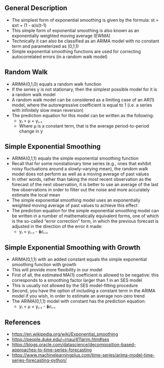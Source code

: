 ## General Description
- The simplest form of exponential smoothing is given by the formula: st = ⍺xt + (1 - ⍺)s(t-1)
- This simple form of exponential smoothing is also known as an exponentially weighted moving average (EWMA)
- Technically it can also be classified as an ARIMA model with no constant term and parameterized as (0,1,1)
- Simple exponential smoothing functions are used for correcting autocorrelated errors (in a random walk model)

## Random Walk
- ARIMA(0,1,0) equals a random walk function
- If the series y is not stationary, then the simplest possible model for it is a random walk model
- A random walk model can be considered as a limiting case of an AR(1) model, where the autoregressive coefficient is equal to 1 (i.e. a series with infinitely slow mean reversion)
- The prediction equation for this model can be written as the following:
	- yᵢ = μ + yᵢ₋₁
	- Where μ is a constant term, that is the average period-to-period change in y

## Simple Exponential Smoothing
- ARIMA(0,1,1) equals the simple exponential smoothing function
- Recall that for some nonstationary time series (e.g., ones that exhibit noisy fluctuations around a slowly-varying mean), the random walk model does not perform as well as a moving average of past values
- In other words, rather than taking the most recent observation as the forecast of the next observation, it is better to use an average of the last few observations in order to filter out the noise and more accurately estimate the local mean
- The simple exponential smoothing model uses an exponentially weighted moving average of past values to achieve this effect
- The prediction equation for the simple exponential smoothing model can be written in a number of mathematically equivalent forms, one of which is the so-called “error correction” form, in which the previous forecast is adjusted in the direction of the error it made:
	- yᵢ = yᵢ₋₁ - ɸ𝜀ᵢ₋₁

## Simple Exponential Smoothing with Growth
- ARIMA(0,1,1) with an added constant equals the simple exponential smoothing function with growth
- This will provide more flexibility in our model
- First of all, the estimated MA(1) coefficient is allowed to be negative: this corresponds to a smoothing factor larger than 1 in an SES model
- This is usually not allowed by the SES model-fitting procedure
- Second, you have the option of including a constant term in the ARIMA model if you wish, in order to estimate an average non-zero trend
- The ARIMA(0,1,1) model with constant has the prediction equation:
	- yᵢ = μ + yᵢ₋₁ - ɸ𝜀ᵢ₋₁

## References
- https://en.wikipedia.org/wiki/Exponential_smoothing
- https://people.duke.edu/~rnau/411arim.htm#ses
- https://blogs.oracle.com/datascience/decomposition-based-approaches-to-time-series-forecasting
- https://www.machinelearningplus.com/time-series/arima-model-time-series-forecasting-python/
